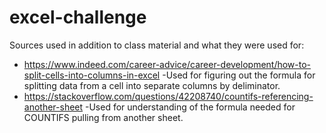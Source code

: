 # excel-challenge
Sources used in addition to class material and what they were used for:
* https://www.indeed.com/career-advice/career-development/how-to-split-cells-into-columns-in-excel
    -Used for figuring out the formula for splitting data from a cell into separate columns by deliminator.
* https://stackoverflow.com/questions/42208740/countifs-referencing-another-sheet
    -Used for understanding of the formula needed for COUNTIFS pulling from another sheet.
